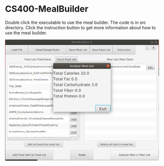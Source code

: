 # CS400-MealBuilder
Double click the executable to use the meal builder. The code is in src directory. Click the instruction button to get more information about how to use the meal builder.

![Meal Builder](/screenshot.png)
